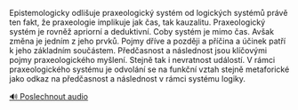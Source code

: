 
Epistemologicky odlišuje praxeologický systém od logických systémů právě ten fakt, že praxeologie implikuje jak čas, tak kauzalitu. Praxeologický systém je rovněž apriorní a deduktivní. Coby systém je mimo čas. Avšak změna je jedním z jeho prvků. Pojmy dříve a později a příčina a účinek patří k jeho základním součástem. Předčasnost a následnost jsou klíčovými pojmy praxeologického myšlení. Stejně tak i nevratnost událostí. V rámci praxeologického systému je odvolání se na funkční vztah stejně metaforické jako odkaz na předčasnost a následnost v rámci systému logiky.

[🔊 Poslechnout audio](/data/7-paragraphs/audio/chapter_26/para_002-Epistemologicky-odliuje-praxeologick-systm-od-l.mp3)
